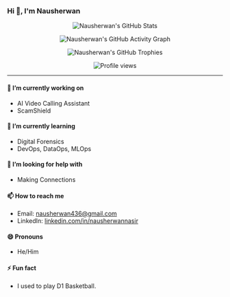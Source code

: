 ### Hi 👋, I'm Nausherwan

<!--
**nausherwannasir/nausherwannasir** is a ✨ _special_ ✨ repository because its `README.md` appears on your GitHub profile.
-->

<p align="center">
  <img src="https://github-readme-stats.vercel.app/api?username=nausherwannasir&theme=dark&show_icons=true&include_all_commits=true" alt="Nausherwan's GitHub Stats"/>
</p>
<p align="center">
  <img src="https://github-readme-activity-graph.vercel.app/graph?username=nausherwannasir&theme=github-compact" alt="Nausherwan's GitHub Activity Graph"/>
</p>
<p align="center">
  <img src="https://github-profile-trophy.vercel.app/?username=nausherwannasir&theme=algolia&column=7" alt="Nausherwan's GitHub Trophies"/>
</p>
<p align="center">
  <img src="https://komarev.com/ghpvc/?username=nausherwannasir&label=Profile%20views&style=for-the-badge" alt="Profile views"/>
</p>

---

#### 🔭 I’m currently working on
- AI Video Calling Assistant
- ScamShield

#### 🌱 I’m currently learning
- Digital Forensics
- DevOps, DataOps, MLOps


#### 🤔 I’m looking for help with
- Making Connections
  

#### 📫 How to reach me
- Email: nausherwan436@gmail.com
- LinkedIn: [linkedin.com/in/nausherwannasir](https://linkedin.com/in/nausherwannasir)

#### 😄 Pronouns
- He/Him

#### ⚡ Fun fact
- I used to play D1 Basketball.
